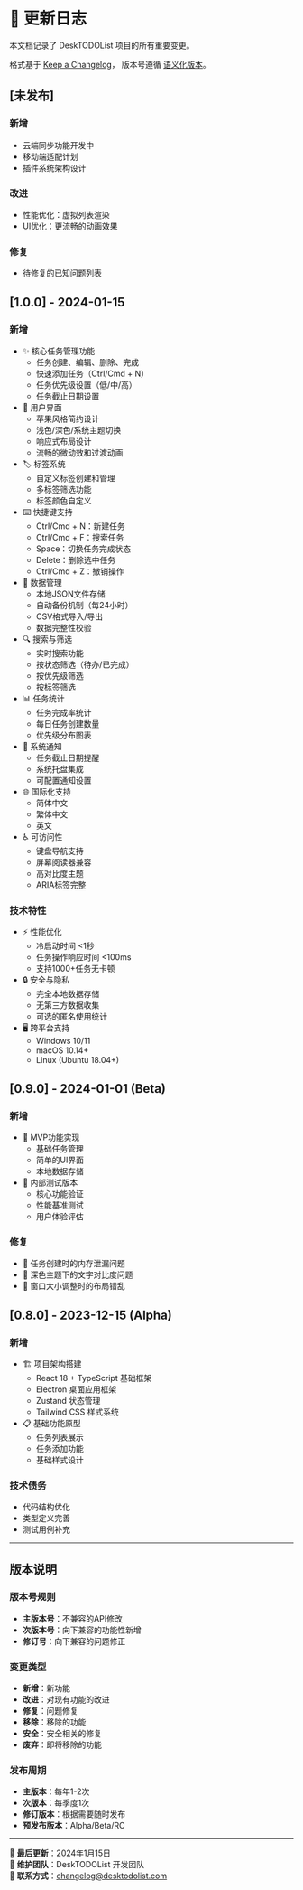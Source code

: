 # 📝 更新日志

本文档记录了 DeskTODOList 项目的所有重要变更。

格式基于 [Keep a Changelog](https://keepachangelog.com/zh-CN/1.0.0/)，
版本号遵循 [语义化版本](https://semver.org/lang/zh-CN/)。

## [未发布]

### 新增
- 云端同步功能开发中
- 移动端适配计划
- 插件系统架构设计

### 改进
- 性能优化：虚拟列表渲染
- UI优化：更流畅的动画效果

### 修复
- 待修复的已知问题列表

## [1.0.0] - 2024-01-15

### 新增
- ✨ 核心任务管理功能
  - 任务创建、编辑、删除、完成
  - 快速添加任务（Ctrl/Cmd + N）
  - 任务优先级设置（低/中/高）
  - 任务截止日期设置
- 🎨 用户界面
  - 苹果风格简约设计
  - 浅色/深色/系统主题切换
  - 响应式布局设计
  - 流畅的微动效和过渡动画
- 🏷️ 标签系统
  - 自定义标签创建和管理
  - 多标签筛选功能
  - 标签颜色自定义
- ⌨️ 快捷键支持
  - Ctrl/Cmd + N：新建任务
  - Ctrl/Cmd + F：搜索任务
  - Space：切换任务完成状态
  - Delete：删除选中任务
  - Ctrl/Cmd + Z：撤销操作
- 💾 数据管理
  - 本地JSON文件存储
  - 自动备份机制（每24小时）
  - CSV格式导入/导出
  - 数据完整性校验
- 🔍 搜索与筛选
  - 实时搜索功能
  - 按状态筛选（待办/已完成）
  - 按优先级筛选
  - 按标签筛选
- 📊 任务统计
  - 任务完成率统计
  - 每日任务创建数量
  - 优先级分布图表
- 🔔 系统通知
  - 任务截止日期提醒
  - 系统托盘集成
  - 可配置通知设置
- 🌐 国际化支持
  - 简体中文
  - 繁体中文
  - 英文
- ♿ 可访问性
  - 键盘导航支持
  - 屏幕阅读器兼容
  - 高对比度主题
  - ARIA标签完整

### 技术特性
- ⚡ 性能优化
  - 冷启动时间 <1秒
  - 任务操作响应时间 <100ms
  - 支持1000+任务无卡顿
- 🔒 安全与隐私
  - 完全本地数据存储
  - 无第三方数据收集
  - 可选的匿名使用统计
- 🖥️ 跨平台支持
  - Windows 10/11
  - macOS 10.14+
  - Linux (Ubuntu 18.04+)

## [0.9.0] - 2024-01-01 (Beta)

### 新增
- 🎯 MVP功能实现
  - 基础任务管理
  - 简单的UI界面
  - 本地数据存储
- 🧪 内部测试版本
  - 核心功能验证
  - 性能基准测试
  - 用户体验评估

### 修复
- 🐛 任务创建时的内存泄漏问题
- 🐛 深色主题下的文字对比度问题
- 🐛 窗口大小调整时的布局错乱

## [0.8.0] - 2023-12-15 (Alpha)

### 新增
- 🏗️ 项目架构搭建
  - React 18 + TypeScript 基础框架
  - Electron 桌面应用框架
  - Zustand 状态管理
  - Tailwind CSS 样式系统
- 📋 基础功能原型
  - 任务列表展示
  - 任务添加功能
  - 基础样式设计

### 技术债务
- 代码结构优化
- 类型定义完善
- 测试用例补充

---

## 版本说明

### 版本号规则
- **主版本号**：不兼容的API修改
- **次版本号**：向下兼容的功能性新增
- **修订号**：向下兼容的问题修正

### 变更类型
- **新增**：新功能
- **改进**：对现有功能的改进
- **修复**：问题修复
- **移除**：移除的功能
- **安全**：安全相关的修复
- **废弃**：即将移除的功能

### 发布周期
- **主版本**：每年1-2次
- **次版本**：每季度1次
- **修订版本**：根据需要随时发布
- **预发布版本**：Alpha/Beta/RC

---

📅 **最后更新**：2024年1月15日  
👥 **维护团队**：DeskTODOList 开发团队  
📧 **联系方式**：changelog@desktodolist.com